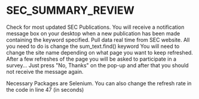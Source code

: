 # SEC_SUMMARY_REVIEW
Check for most updated SEC Publications.
You will receive a notification message box on your desktop when a new publication has been made containing the keyword specified.
Pull data real time from SEC website. All you need to do is change the sum_text.find() keyword
You will need to change the site name depending on what page you want to keep refreshed.
After a few refreshes of the page you will be asked to participate in a survey...
Just press "No, Thanks" on the pop-up and after that you should not receive the message again.

Necessary Packages are Selenium.
You can also change the refresh rate in the code in line 47 (in seconds)
